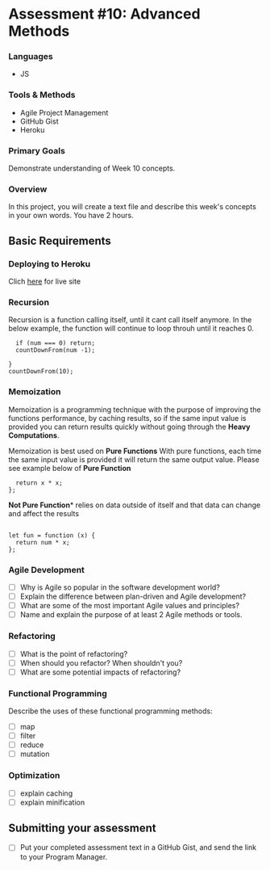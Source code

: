 # Assessment #10: Advanced Methods

### Languages
- JS

### Tools & Methods
- Agile Project Management
- GitHub Gist
- Heroku

### Primary Goals
Demonstrate understanding of Week 10 concepts.

### Overview
In this project, you will create a text file and describe this week's concepts in your own words. You have 2 hours.

## Basic Requirements

### Deploying to Heroku

Clich [here](https://eventonica-recat-api.herokuapp.com/) for live site

### Recursion

Recursion is a function calling itself, until it cant call itself anymore. In the below example, the function will continue to loop throuh until it reaches 0.

```function countDownFrom (num) {
  if (num === 0) return;     
  countDownFrom(num -1);

}
countDownFrom(10);
```

### Memoization

Memoization is a programming technique with the purpose of improving the functions performance, by caching results, so if the same input value is provided you can return results quickly without going through the **Heavy Computations**.

Memoization is best used on **Pure Functions** With pure functions, each time the same input value is provided it will return the same output value. Please see example below of **Pure Function**

```let fun = function (x) {
  return x * x;
};
```
**Not Pure Function*** relies on data outside of itself and that data can change and affect the results

```let num = 5;

let fun = function (x) {
  return num * x;
};
```
### Agile Development
- [ ] Why is Agile so popular in the software development world?
- [ ] Explain the difference between plan-driven and Agile development?
- [ ] What are some of the most important Agile values and principles?
- [ ] Name and explain the purpose of at least 2 Agile methods or tools.

### Refactoring
- [ ] What is the point of refactoring?
- [ ] When should you refactor?  When shouldn't you?
- [ ] What are some potential impacts of refactoring?

### Functional Programming
Describe the uses of these functional programming methods:
- [ ] map
- [ ] filter
- [ ] reduce
- [ ] mutation

### Optimization
- [ ] explain caching
- [ ] explain minification

## Submitting your assessment
- [ ] Put your completed assessment text in a GitHub Gist, and send the link to your Program Manager.
